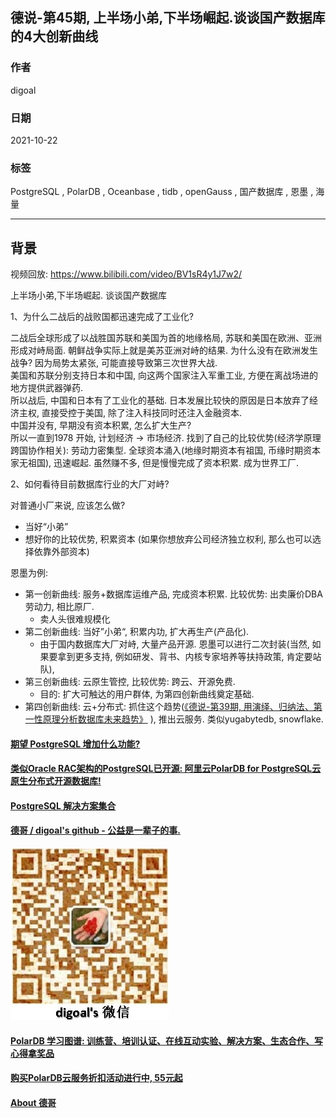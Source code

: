## 德说-第45期, 上半场小弟,下半场崛起.谈谈国产数据库的4大创新曲线   
                        
### 作者                        
digoal                        
                        
### 日期                        
2021-10-22                         
                        
### 标签                        
PostgreSQL , PolarDB , Oceanbase , tidb , openGauss , 国产数据库 , 恩墨 , 海量             
                        
----                        
                        
## 背景               
视频回放: https://www.bilibili.com/video/BV1sR4y1J7w2/       
    
上半场小弟,下半场崛起. 谈谈国产数据库    
    
1、为什么二战后的战败国都迅速完成了工业化?    
    
二战后全球形成了以战胜国苏联和美国为首的地缘格局, 苏联和美国在欧洲、亚洲形成对峙局面. 朝鲜战争实际上就是美苏亚洲对峙的结果. 为什么没有在欧洲发生战争? 因为局势太紧张, 可能直接导致第三次世界大战.     
美国和苏联分别支持日本和中国, 向这两个国家注入军重工业, 方便在离战场进的地方提供武器弹药.     
所以战后, 中国和日本有了工业化的基础. 日本发展比较快的原因是日本放弃了经济主权, 直接受控于美国, 除了注入科技同时还注入金融资本.     
中国并没有, 早期没有资本积累, 怎么扩大生产?     
所以一直到1978 开始, 计划经济 -> 市场经济. 找到了自己的比较优势(经济学原理跨国协作相关): 劳动力密集型. 全球资本涌入(地缘时期资本有祖国, 币缘时期资本家无祖国), 迅速崛起. 虽然赚不多, 但是慢慢完成了资本积累.  成为世界工厂.     
    
2、如何看待目前数据库行业的大厂对峙?    
  
对普通小厂来说, 应该怎么做?    
- 当好“小弟”      
- 想好你的比较优势, 积累资本 (如果你想放弃公司经济独立权利, 那么也可以选择依靠外部资本)    
    
恩墨为例:     
- 第一创新曲线: 服务+数据库运维产品, 完成资本积累.  比较优势: 出卖廉价DBA劳动力, 相比原厂.     
    - 卖人头很难规模化  
- 第二创新曲线: 当好”小弟“, 积累内功, 扩大再生产(产品化).     
    - 由于国内数据库大厂对峙, 大量产品开源. 恩墨可以进行二次封装(当然, 如果要拿到更多支持, 例如研发、背书、内核专家培养等扶持政策, 肯定要站队),    
- 第三创新曲线: 云原生管控, 比较优势: 跨云、开源免费.      
    - 目的: 扩大可触达的用户群体, 为第四创新曲线奠定基础.   
- 第四创新曲线: 云+分布式: 抓住这个趋势([《德说-第39期, 用演绎、归纳法、第一性原理分析数据库未来趋势》](../202110/20211012_01.md)  ), 推出云服务. 类似yugabytedb, snowflake.      
      
  
#### [期望 PostgreSQL 增加什么功能?](https://github.com/digoal/blog/issues/76 "269ac3d1c492e938c0191101c7238216")
  
  
#### [类似Oracle RAC架构的PostgreSQL已开源: 阿里云PolarDB for PostgreSQL云原生分布式开源数据库!](https://github.com/ApsaraDB/PolarDB-for-PostgreSQL "57258f76c37864c6e6d23383d05714ea")
  
  
#### [PostgreSQL 解决方案集合](https://yq.aliyun.com/topic/118 "40cff096e9ed7122c512b35d8561d9c8")
  
  
#### [德哥 / digoal's github - 公益是一辈子的事.](https://github.com/digoal/blog/blob/master/README.md "22709685feb7cab07d30f30387f0a9ae")
  
  
![digoal's wechat](../pic/digoal_weixin.jpg "f7ad92eeba24523fd47a6e1a0e691b59")
  
  
#### [PolarDB 学习图谱: 训练营、培训认证、在线互动实验、解决方案、生态合作、写心得拿奖品](https://www.aliyun.com/database/openpolardb/activity "8642f60e04ed0c814bf9cb9677976bd4")
  
  
#### [购买PolarDB云服务折扣活动进行中, 55元起](https://www.aliyun.com/activity/new/polardb-yunparter?userCode=bsb3t4al "e0495c413bedacabb75ff1e880be465a")
  
  
#### [About 德哥](https://github.com/digoal/blog/blob/master/me/readme.md "a37735981e7704886ffd590565582dd0")
  
